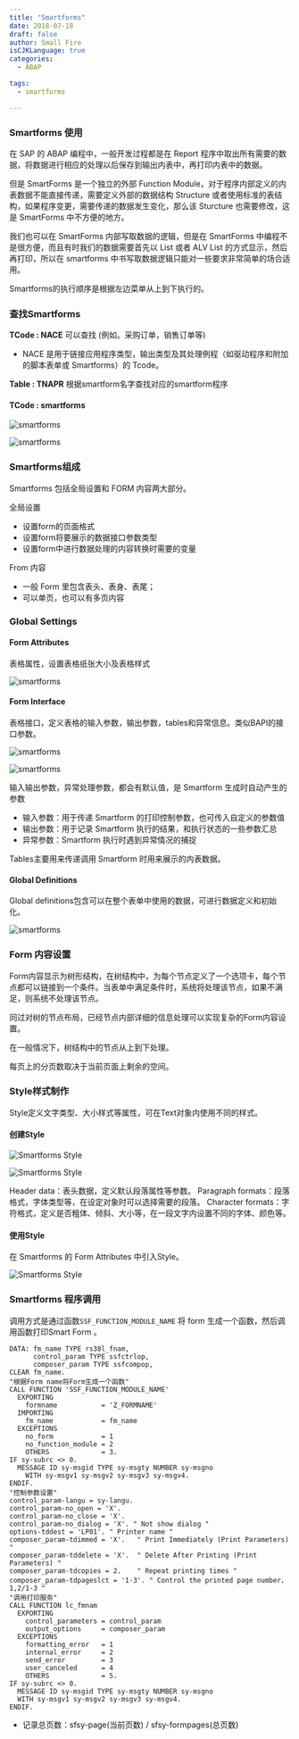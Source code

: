 ```yaml
---
title: "Smartforms"
date: 2018-07-18
draft: false
author: Small Fire
isCJKLanguage: true
categories: 
  - ABAP

tags: 
  - smartforms

---
```


### Smartforms 使用

在 SAP 的 ABAP 编程中，一般开发过程都是在 Report 程序中取出所有需要的数据，将数据进行相应的处理以后保存到输出内表中，再打印内表中的数据。

但是 SmartForms 是一个独立的外部 Function Module，对于程序内部定义的内表数据不能直接传递，需要定义外部的数据结构 Structure 或者使用标准的表结构，如果程序变更，需要传递的数据发生变化，那么该 Sturcture 也需要修改，这是 SmartForms 中不方便的地方。

我们也可以在 SmartForms 内部写取数据的逻辑，但是在 SmartForms 中编程不是很方便，而且有时我们的数据需要首先以 List 或者 ALV List 的方式显示，然后再打印，所以在 smartforms 中书写取数据逻辑只能对一些要求非常简单的场合适用。

Smartforms的执行顺序是根据左边菜单从上到下执行的。

### 查找Smartforms

**TCode : NACE** 可以查找 (例如。采购订单，销售订单等)

- NACE 是用于链接应用程序类型，输出类型及其处理例程（如驱动程序和附加的脚本表单或 Smartforms）的 Tcode。

**Table : TNAPR** 根据smartform名字查找对应的smartform程序

#### TCode : smartforms

![smartforms](/images/ABAP/smartform0.png)

![smartforms](/images/ABAP/smartform1.png)

### Smartforms组成

Smartforms 包括全局设置和 FORM 内容两大部分。

全局设置

- 设置form的页面格式
- 设置form将要展示的数据接口参数类型
- 设置form中进行数据处理的内容转换时需要的变量

From 内容

- 一般 Form 里包含表头、表身、表尾；
- 可以单页，也可以有多页内容

### Global Settings

#### Form Attributes

表格属性，设置表格纸张大小及表格样式

![smartforms](/images/ABAP/smartform2.png)

#### Form Interface

表格接口，定义表格的输入参数，输出参数，tables和异常信息。类似BAPI的接口参数。

![smartforms](/images/ABAP/smartform3.png)

![smartforms](/images/ABAP/smartform4.png)

输入输出参数，异常处理参数，都会有默认值，是 Smartform 生成时自动产生的参数

- 输入参数：用于传递 Smartform 的打印控制参数，也可传入自定义的参数值
- 输出参数：用于记录 Smartform 执行的结果，和执行状态的一些参数汇总
- 异常参数：Smartform 执行时遇到异常情况的捕捉

Tables主要用来传递调用 Smartform 时用来展示的内表数据。

#### Global Definitions

Global definitions包含可以在整个表单中使用的数据，可进行数据定义和初始化。

![smartforms](/images/ABAP/smartform5.png)

### Form 内容设置

Form内容显示为树形结构，在树结构中，为每个节点定义了一个选项卡，每个节点都可以链接到一个条件。当表单中满足条件时，系统将处理该节点，如果不满足，则系统不处理该节点。

同过对树的节点布局，已经节点内部详细的信息处理可以实现复杂的Form内容设置。

在一般情况下，树结构中的节点从上到下处理。

每页上的分页数取决于当前页面上剩余的空间。

### Style样式制作

Style定义文字类型、大小样式等属性，可在Text对象内使用不同的样式。

#### 创建Style

![Smartforms Style](/images/ABAP/smartform6.png)

![Smartforms Style](/images/ABAP/smartform7.png)

Header data：表头数据，定义默认段落属性等参数。 
Paragraph formats：段落格式，字体类型等，在设定对象时可以选择需要的段落。 
Character formats：字符格式，定义是否粗体、倾斜、大小等，在一段文字内设置不同的字体、颜色等。

#### 使用Style

在 Smartforms 的 Form Attributes 中引入Style。

![Smartforms Style](/images/ABAP/smartform8.png)

### Smartforms 程序调用

调用方式是通过函数`SSF_FUNCTION_MODULE_NAME` 将 form 生成一个函数，然后调用函数打印Smart Form 。

```JS
DATA: fm_name TYPE rs38l_fnam,
      control_param TYPE ssfctrlop,
      composer_param TYPE ssfcompop,	
CLEAR fm_name.
"根据Form name将Form生成一个函数"
CALL FUNCTION 'SSF_FUNCTION_MODULE_NAME'
  EXPORTING
    formname           = 'Z_FORMNAME'
  IMPORTING
    fm_name            = fm_name
  EXCEPTIONS
    no_form            = 1
    no_function_module = 2
    OTHERS             = 3.
IF sy-subrc <> 0.
  MESSAGE ID sy-msgid TYPE sy-msgty NUMBER sy-msgno
    WITH sy-msgv1 sy-msgv2 sy-msgv3 sy-msgv4.
ENDIF.
"控制参数设置"
control_param-langu = sy-langu.
control_param-no_open = 'X'.
control_param-no_close = 'X'.
control_param-no_dialog = 'X'. " Not show dialog "
options-tddest = 'LP01'. " Printer name "
composer_param-tdimmed = 'X'.   " Print Immediately (Print Parameters) "
composer_param-tddelete = 'X'.  " Delete After Printing (Print Parameters) "   
composer_param-tdcopies = 2.    " Repeat printing times "
composer_param-tdpageslct = '1-3'. " Control the printed page number，1,2/1-3 "
"调用打印服务"
CALL FUNCTION lc_fmnam
  EXPORTING
    control_parameters = control_param
    output_options     = composer_param
  EXCEPTIONS
    formatting_error   = 1
    internal_error     = 2
    send_error         = 3
    user_canceled      = 4
    OTHERS             = 5.
IF sy-subrc <> 0.
  MESSAGE ID sy-msgid TYPE sy-msgty NUMBER sy-msgno
  WITH sy-msgv1 sy-msgv2 sy-msgv3 sy-msgv4.
ENDIF.
```

- 记录总页数：sfsy-page(当前页数) / sfsy-formpages(总页数)






